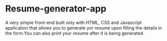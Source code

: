 # Resume-generator-app
A very simple front-end built only with HTML, CSS and Javascript application that allows you to generate yor resume upon filling the details in the form.You can also print your resume after it is being generated. 

